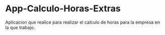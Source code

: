 # App-Calculo-Horas-Extras
Aplicacion que realice para realizar 
el calculo de horas para la empresa en la que trabajo.
